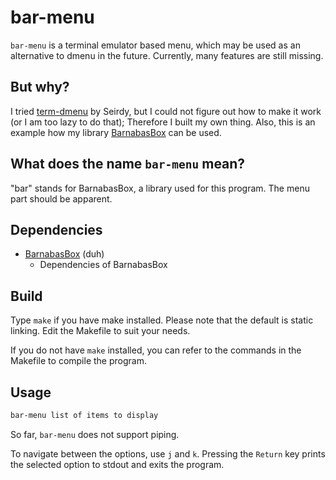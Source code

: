 # bar-menu

`bar-menu` is a terminal emulator based menu, which may be used as an alternative to dmenu in the future. Currently, many features are still missing.

## But why?

I tried [term-dmenu](https://github.com/seirdy/term-dmenu) by Seirdy, but I could not figure out how to make it work (or I am too lazy to do that); Therefore I built my own thing. Also, this is an example how my library [BarnabasBox](https://github.com/nmke-de/BarnabasBox) can be used.

## What does the name `bar-menu` mean?

"bar" stands for BarnabasBox, a library used for this program. The menu part should be apparent.

## Dependencies

- [BarnabasBox](https://github.com/nmke-de/BarnabasBox) (duh)
	- Dependencies of BarnabasBox

## Build

Type `make` if you have make installed. Please note that the default is static linking. Edit the Makefile to suit your needs.

If you do not have `make` installed, you can refer to the commands in the Makefile to compile the program.

## Usage

```bash
bar-menu list of items to display
```

So far, `bar-menu` does not support piping.

To navigate between the options, use `j` and `k`. Pressing the `Return` key prints the selected option to stdout and exits the program.

